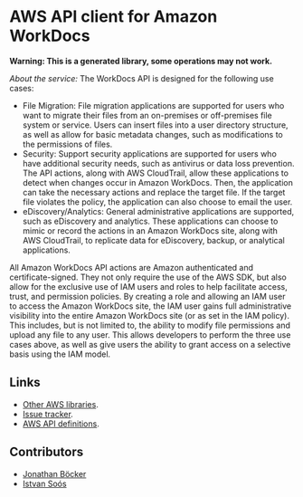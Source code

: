 # AWS API client for Amazon WorkDocs

**Warning: This is a generated library, some operations may not work.**

*About the service:*
The WorkDocs API is designed for the following use cases:

<ul>
<li>
File Migration: File migration applications are supported for users who want
to migrate their files from an on-premises or off-premises file system or
service. Users can insert files into a user directory structure, as well as
allow for basic metadata changes, such as modifications to the permissions
of files.
</li>
<li>
Security: Support security applications are supported for users who have
additional security needs, such as antivirus or data loss prevention. The
API actions, along with AWS CloudTrail, allow these applications to detect
when changes occur in Amazon WorkDocs. Then, the application can take the
necessary actions and replace the target file. If the target file violates
the policy, the application can also choose to email the user.
</li>
<li>
eDiscovery/Analytics: General administrative applications are supported,
such as eDiscovery and analytics. These applications can choose to mimic or
record the actions in an Amazon WorkDocs site, along with AWS CloudTrail, to
replicate data for eDiscovery, backup, or analytical applications.
</li>
</ul>
All Amazon WorkDocs API actions are Amazon authenticated and
certificate-signed. They not only require the use of the AWS SDK, but also
allow for the exclusive use of IAM users and roles to help facilitate
access, trust, and permission policies. By creating a role and allowing an
IAM user to access the Amazon WorkDocs site, the IAM user gains full
administrative visibility into the entire Amazon WorkDocs site (or as set in
the IAM policy). This includes, but is not limited to, the ability to modify
file permissions and upload any file to any user. This allows developers to
perform the three use cases above, as well as give users the ability to
grant access on a selective basis using the IAM model.

## Links

- [Other AWS libraries](https://github.com/agilord/aws_client/tree/master/generated).
- [Issue tracker](https://github.com/agilord/aws_client/issues).
- [AWS API definitions](https://github.com/aws/aws-sdk-js/tree/master/apis).

## Contributors

- [Jonathan Böcker](https://github.com/Schwusch)
- [Istvan Soós](https://github.com/isoos)

